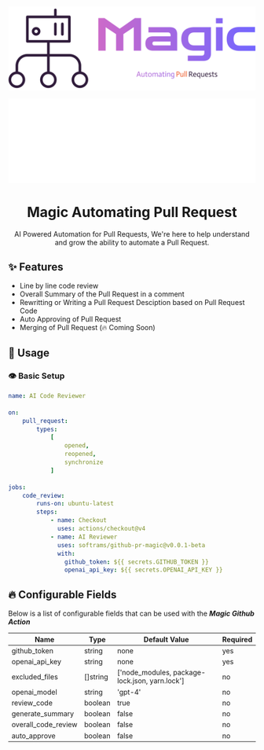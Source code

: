 <div align="center">

![Pull Request Magic](docs/images/multi_color.png#gh-light-mode-only)

![Pull Request Magic](docs/images/white.png#gh-dark-mode-only)

# Magic Automating Pull Request

AI Powered Automation for Pull Requests, We're here to help understand and grow the ability to automate a Pull Request. 

</div>

## ✨ Features

- Line by line code review
- Overall Summary of the Pull Request in a comment
- Rewritting or Writing a Pull Request Desciption based on Pull Request Code
- Auto Approving of Pull Request
- Merging of Pull Request (🔥 Coming Soon)

## 🚀 Usage

### 👁️ Basic Setup
```yaml
name: AI Code Reviewer

on: 
    pull_request:
        types:
            [
                opened,
                reopened, 
                synchronize
            ]

jobs: 
    code_review:
        runs-on: ubuntu-latest
        steps: 
            - name: Checkout
              uses: actions/checkout@v4
            - name: AI Reviewer
              uses: softrams/github-pr-magic@v0.0.1-beta
              with: 
                github_token: ${{ secrets.GITHUB_TOKEN }}
                openai_api_key: ${{ secrets.OPENAI_API_KEY }}
```

## 🔥 Configurable Fields
Below is a list of configurable fields that can be used with the ***Magic Github Action***

| Name | Type | Default Value | Required |
|--|--|--|--|
| github_token | string | none | yes |
| openai_api_key | string | none | yes |
| excluded_files | []string | ['node_modules, package-lock.json, yarn.lock'] | no |
| openai_model | string | 'gpt-4' | no |
| review_code | boolean | true | no |
| generate_summary | boolean | false | no |
| overall_code_review | boolean | false | no |
| auto_approve | boolean | false | no |
